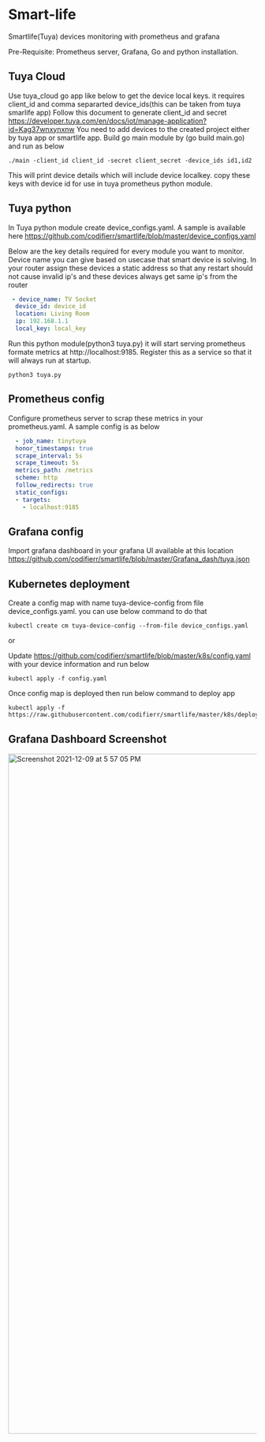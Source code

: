 # Smart-life
Smartlife(Tuya) devices monitoring with prometheus and grafana

Pre-Requisite: Prometheus server, Grafana, Go and python installation.

## Tuya Cloud
Use tuya_cloud go app like below to get the device local keys. it requires client_id and comma separarted device_ids(this can be taken from tuya smarlife app)
Follow this document to generate client_id and secret https://developer.tuya.com/en/docs/iot/manage-application?id=Kag37wnxynxnw
You need to add devices to the created project either by tuya app or smartlife app.
Build go main module by (go build main.go) and run as below
```script
./main -client_id client_id -secret client_secret -device_ids id1,id2
```
This will print device details which will include device localkey. copy these keys with device id for use in tuya prometheus python module.

## Tuya python
In Tuya python module create device_configs.yaml. A sample is available here https://github.com/codifierr/smartlife/blob/master/device_configs.yaml
  
  Below are the key details required for every module you want to monitor. Device name you can give based on usecase that smart device is solving. In your router assign these devices a static address so that any restart should not cause invalid ip's and these devices always get same ip's from the router
```yaml
 - device_name: TV Socket
  device_id: device_id
  location: Living Room
  ip: 192.168.1.1
  local_key: local_key
```
  
  Run this python module(python3 tuya.py) it will start serving prometheus formate metrics at http://localhost:9185. Register this as a service so that it will always run at startup.
```script
python3 tuya.py
```

## Prometheus config
Configure prometheus server to scrap these metrics in your prometheus.yaml. A sample config is as below 
```yaml
  - job_name: tinytuya
  honor_timestamps: true
  scrape_interval: 5s
  scrape_timeout: 5s
  metrics_path: /metrics
  scheme: http
  follow_redirects: true
  static_configs:
  - targets:
    - localhost:9185
```
## Grafana config
Import grafana dashboard in your grafana UI available at this location https://github.com/codifierr/smartlife/blob/master/Grafana_dash/tuya.json

## Kubernetes deployment
Create a config map with name tuya-device-config from file device_configs.yaml. you can use below command to do that
```shell
kubectl create cm tuya-device-config --from-file device_configs.yaml
```
or 

Update https://github.com/codifierr/smartlife/blob/master/k8s/config.yaml with your device information and run below
```shell
kubectl apply -f config.yaml
```
Once config map is deployed then run below command to deploy app
```shell
kubectl apply -f https://raw.githubusercontent.com/codifierr/smartlife/master/k8s/deployment.yaml
```

## Grafana Dashboard Screenshot
<img width="1377" alt="Screenshot 2021-12-09 at 5 57 05 PM" src="https://user-images.githubusercontent.com/12495994/145396349-f5ea7be2-e04b-4d97-a1ee-59b1afaa04f8.png">

